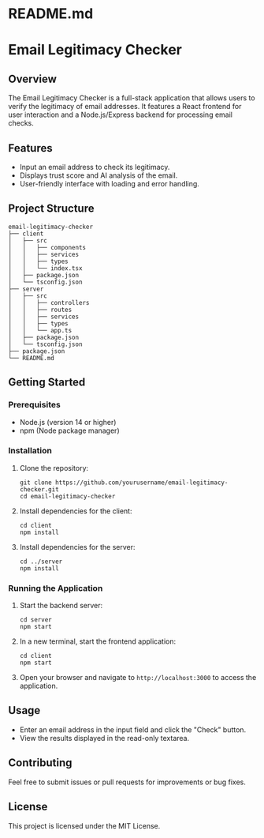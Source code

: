 # README.md

# Email Legitimacy Checker

## Overview

The Email Legitimacy Checker is a full-stack application that allows users to verify the legitimacy of email addresses. It features a React frontend for user interaction and a Node.js/Express backend for processing email checks.

## Features

- Input an email address to check its legitimacy.
- Displays trust score and AI analysis of the email.
- User-friendly interface with loading and error handling.

## Project Structure

```
email-legitimacy-checker
├── client
│   ├── src
│   │   ├── components
│   │   ├── services
│   │   ├── types
│   │   └── index.tsx
│   ├── package.json
│   └── tsconfig.json
├── server
│   ├── src
│   │   ├── controllers
│   │   ├── routes
│   │   ├── services
│   │   ├── types
│   │   └── app.ts
│   ├── package.json
│   └── tsconfig.json
├── package.json
└── README.md
```

## Getting Started

### Prerequisites

- Node.js (version 14 or higher)
- npm (Node package manager)

### Installation

1. Clone the repository:
   ```
   git clone https://github.com/yourusername/email-legitimacy-checker.git
   cd email-legitimacy-checker
   ```

2. Install dependencies for the client:
   ```
   cd client
   npm install
   ```

3. Install dependencies for the server:
   ```
   cd ../server
   npm install
   ```

### Running the Application

1. Start the backend server:
   ```
   cd server
   npm start
   ```

2. In a new terminal, start the frontend application:
   ```
   cd client
   npm start
   ```

3. Open your browser and navigate to `http://localhost:3000` to access the application.

## Usage

- Enter an email address in the input field and click the "Check" button.
- View the results displayed in the read-only textarea.

## Contributing

Feel free to submit issues or pull requests for improvements or bug fixes.

## License

This project is licensed under the MIT License.